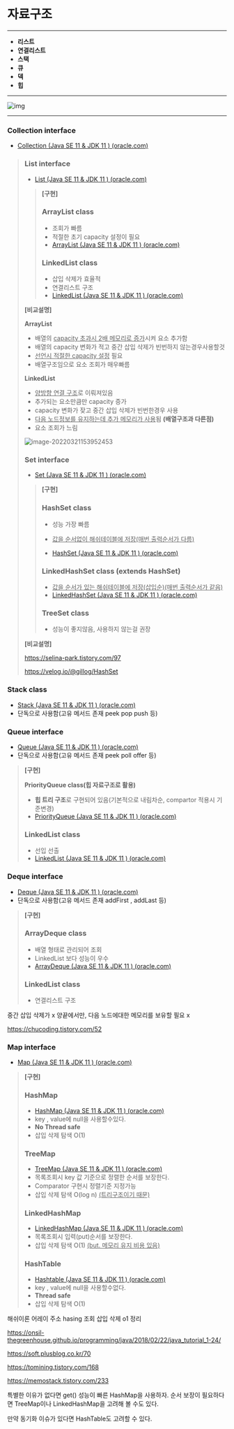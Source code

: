# 자료구조

---

+ **리스트**
+ **연결리스트**
+ **스택**
+ **큐**
+ **덱**
+ **힙**

----

![img](https://blog.kakaocdn.net/dn/cr7G8i/btrvwipdBU4/7luVOyNzc0mPNbpqXWcvJK/img.png)

----

### Collection interface

+ [Collection (Java SE 11 & JDK 11 ) (oracle.com)](https://docs.oracle.com/en/java/javase/11/docs/api/java.base/java/util/Collection.html)

> ### List interface
>
> + [List (Java SE 11 & JDK 11 ) (oracle.com)](https://docs.oracle.com/en/java/javase/11/docs/api/java.base/java/util/List.html)
>
> > **[구현]**
> >
> > ### ArrayList class
> >
> > + 조회가 빠름
> > + 적절한 초기 capacity 설정이 필요
> > + [ArrayList (Java SE 11 & JDK 11 ) (oracle.com)](https://docs.oracle.com/en/java/javase/11/docs/api/java.base/java/util/ArrayList.html)
> >
> > 
> >
> > ### LinkedList class
> >
> > + 삽입 삭제가 효율적
> > + 연결리스트 구조
> > + [LinkedList (Java SE 11 & JDK 11 ) (oracle.com)](https://docs.oracle.com/en/java/javase/11/docs/api/java.base/java/util/LinkedList.html)
>
> **[비교설명]**
>
> **ArrayList**
>
> + 배열의 <u>capacity 초과시 2배 메모리로 증가</u>시켜 요소 추가함
> + 배열의 capacity 변화가 적고 중간 삽입 삭제가 빈번하지 않는경우사용할것
> + <u>선언시 적절한 capacity 설정</u> 필요
> + 배열구조임으로 요소 조회가 매우빠름
>
> **LinkedList** 
>
> + <u>양방향 연결 구조</u>로 이뤄져있음
> + 추가되는 요소만큼만 capacity 증가
> + capacity 변화가 잦고 중간 삽입 삭제가 빈번한경우 사용
> + <u>다음 노드정보를 유지하는데 추가 메모리가 사용</u>됨 **(배열구조과 다른점)**
> + 요소 조회가 느림
>
> ![image-20220321153952453](C:\Users\user\AppData\Roaming\Typora\typora-user-images\image-20220321153952453.png)
>
> 
>
> 
>
> ### Set interface
>
> + [Set (Java SE 11 & JDK 11 ) (oracle.com)](https://docs.oracle.com/en/java/javase/11/docs/api/java.base/java/util/Set.html)
>
> > **[구현]**
> >
> > ### HashSet class
> >
> > + 성능 가장 빠름
> >
> > + <u>값을 순서없이 해쉬테이블에 저장(매번 출력순서가 다름)</u>
> >
> > + [HashSet (Java SE 11 & JDK 11 ) (oracle.com)](https://docs.oracle.com/en/java/javase/11/docs/api/java.base/java/util/HashSet.html)
> >
> >   
> >
> > ### LinkedHashSet class (extends HashSet)
> >
> > + <u>값을 순서가 있는 해쉬테이블에 저장(삽입순)(매번 출력순서가 같음)</u>
> > + [LinkedHashSet (Java SE 11 & JDK 11 ) (oracle.com)](https://docs.oracle.com/en/java/javase/11/docs/api/java.base/java/util/LinkedHashSet.html)
> >
> > 
> >
> > ### TreeSet class
> >
> > + 성능이 좋지않음, 사용하지 않는걸 권장
>
> **[비교설명]**
>
> https://selina-park.tistory.com/97
>
> https://velog.io/@gillog/HashSet





### Stack class

+ [Stack (Java SE 11 & JDK 11 ) (oracle.com)](https://docs.oracle.com/en/java/javase/11/docs/api/java.base/java/util/Stack.html)
+ 단독으로 사용함(고유 메서드 존재  peek pop push 등)





### Queue interface

+ [Queue (Java SE 11 & JDK 11 ) (oracle.com)](https://docs.oracle.com/en/java/javase/11/docs/api/java.base/java/util/Queue.html)
+ 단독으로 사용함(고유 메서드 존재  peek poll offer 등)

> **[구현]**
>
> **PriorityQueue class(힙 자료구조로 활용)**
>
> + **힙 트리 구조**로 구현되어 있음(기본적으로 내림차순, compartor 적용시 기준변경)
> + [PriorityQueue (Java SE 11 & JDK 11 ) (oracle.com)](https://docs.oracle.com/en/java/javase/11/docs/api/java.base/java/util/PriorityQueue.html)
>
> 
>
> ### LinkedList class
>
> + 선입 선출
> + [LinkedList (Java SE 11 & JDK 11 ) (oracle.com)](https://docs.oracle.com/en/java/javase/11/docs/api/java.base/java/util/LinkedList.html)





### Deque interface

+ [Deque (Java SE 11 & JDK 11 ) (oracle.com)](https://docs.oracle.com/en/java/javase/11/docs/api/java.base/java/util/Deque.html)
+ 단독으로 사용함(고유 메서드 존재  addFirst , addLast 등)

> **[구현]**
>
> ### ArrayDeque class
>
> + 배열 형태로 관리되어 조회
> + LinkedList 보다 성능이 우수
> + [ArrayDeque (Java SE 11 & JDK 11 ) (oracle.com)](https://docs.oracle.com/en/java/javase/11/docs/api/java.base/java/util/ArrayDeque.html)
>
> 
>
> ### LinkedList class
>
> + 연결리스트 구조

중간 삽입 삭제가 x  양끝에서만, 다음 노드에대한 메모리를 보유할 필요 x 

https://chucoding.tistory.com/52





### Map interface

+ [Map (Java SE 11 & JDK 11 ) (oracle.com)](https://docs.oracle.com/en/java/javase/11/docs/api/java.base/java/util/Map.html)

> **[구현]**
>
> ### **HashMap**
>
> + [HashMap (Java SE 11 & JDK 11 ) (oracle.com)](https://docs.oracle.com/en/java/javase/11/docs/api/java.base/java/util/HashMap.html)
> + key , value에 null을 사용할수있다.
> + **No Thread safe**
> + 삽입 삭제 탐색 O(1)
>
> 
>
> ### **TreeMap**
>
> + [TreeMap (Java SE 11 & JDK 11 ) (oracle.com)](https://docs.oracle.com/en/java/javase/11/docs/api/java.base/java/util/TreeMap.html)
> + 목록조회시 key 값 기준으로 정렬한 순서를 보장한다.
> + Comparator 구현시 정렬기준 지정가능
> + 삽입 삭제 탐색 O(log n)  <u>(트리구조이기 때문)</u>
>
> 
>
> ### LinkedHashMap
>
> + [LinkedHashMap (Java SE 11 & JDK 11 ) (oracle.com)](https://docs.oracle.com/en/java/javase/11/docs/api/java.base/java/util/LinkedHashMap.html)
> + 목록조회시 입력(put)순서를 보장한다.
> + 삽입 삭제 탐색 O(1) <u>(but. 메모리 유지 비용 있음)</u>
>
> 
>
> ### **HashTable**
>
> + [Hashtable (Java SE 11 & JDK 11 ) (oracle.com)](https://docs.oracle.com/en/java/javase/11/docs/api/java.base/java/util/Hashtable.html)
> + key , value에 null을 사용할수없다.
> + **Thread safe**
> + 삽입 삭제 탐색 O(1)

해쉬이론 어레이 주소 hasing   조회 삽입 삭제 o1 정리



https://onsil-thegreenhouse.github.io/programming/java/2018/02/22/java_tutorial_1-24/

https://soft.plusblog.co.kr/70

https://tomining.tistory.com/168

https://memostack.tistory.com/233



특별한 이유가 없다면 get() 성능이 빠른 HashMap을 사용하자. 순서 보장이 필요하다면 TreeMap이나 LinkedHashMap을 고려해 볼 수도 있다. 

만약 동기화 이슈가 있다면 HashTable도 고려할 수 있다.